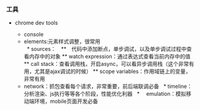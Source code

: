 ### 工具
+ chrome dev tools

   * console   
   * elements:元素样式调整，很常用  
   * sources：　**　代码中添加断点，单步调试，以及单步调试过程中查看内存中的对象
                **  watch expression：通过表达式查看当前内存中的值
                **  call stack：查看调用栈，开启async，可以看异步调用栈（这个非常有用，尤其是ajax调试的时候）
                **  scope variables：作用域链上的变量，非常有用
   * network：抓包查看每个请求，非常重要，前后端联调必备
   * timeline：分析渲染、js执行等等各个阶段，性能优化利器
   * 　emulation：模拟移动端环境，mobile页面开发必备
